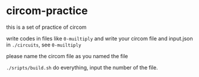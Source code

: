 # circom-practice
this is a set of practice of circom

write codes in files like `0-muiltiply`
and write your circom file and input.json in `./circuits`, see `0-muiltiply`

please name the circom file as you named the file

`./sripts/build.sh` do everything, input the number of the file.